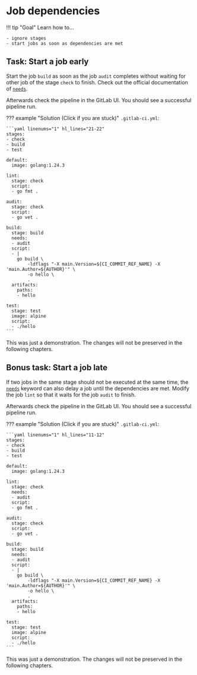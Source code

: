 # Job dependencies

!!! tip "Goal"
    Learn how to...

    - ignore stages
    - start jobs as soon as dependencies are met

## Task: Start a job early

Start the job `build` as soon as the job `audit` completes without waiting for other job of the stage `check` to finish. Check out the official documentation of [`needs`](https://docs.gitlab.com/ee/ci/yaml/#needs).

Afterwards check the pipeline in the GitLab UI. You should see a successful pipeline run.

??? example "Solution (Click if you are stuck)"
    `.gitlab-ci.yml`:

    ```yaml linenums="1" hl_lines="21-22"
    stages:
    - check
    - build
    - test

    default:
      image: golang:1.24.3

    lint:
      stage: check
      script:
      - go fmt .

    audit:
      stage: check
      script:
      - go vet .

    build:
      stage: build
      needs:
      - audit
      script:
      - |
        go build \
            -ldflags "-X main.Version=${CI_COMMIT_REF_NAME} -X 'main.Author=${AUTHOR}'" \
            -o hello \
            .
      artifacts:
        paths:
        - hello

    test:
      stage: test
      image: alpine
      script:
      - ./hello
    ```

This was just a demonstration. The changes will not be preserved in the following chapters.

## Bonus task: Start a job late

If two jobs in the same stage should not be executed at the same time, the [`needs`](https://docs.gitlab.com/ee/ci/yaml/#needs) keyword can also delay a job until the dependencies are met. Modify the job `lint` so that it waits for the job `audit` to finish.

Afterwards check the pipeline in the GitLab UI. You should see a successful pipeline run.

??? example "Solution (Click if you are stuck)"
    `.gitlab-ci.yml`:
    
    ```yaml linenums="1" hl_lines="11-12"
    stages:
    - check
    - build
    - test

    default:
      image: golang:1.24.3

    lint:
      stage: check
      needs:
      - audit
      script:
      - go fmt .

    audit:
      stage: check
      script:
      - go vet .

    build:
      stage: build
      needs:
      - audit
      script:
      - |
        go build \
            -ldflags "-X main.Version=${CI_COMMIT_REF_NAME} -X 'main.Author=${AUTHOR}'" \
            -o hello \
            .
      artifacts:
        paths:
        - hello

    test:
      stage: test
      image: alpine
      script:
      - ./hello
    ```

This was just a demonstration. The changes will not be preserved in the following chapters.
